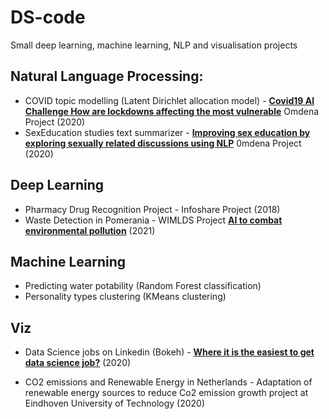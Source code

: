 # DS-code
Small deep learning, machine learning, NLP and visualisation projects


## Natural Language Processing:
- COVID topic modelling (Latent Dirichlet allocation model) -  **[Covid19 AI Challenge How are lockdowns affecting the most vulnerable](https://spectrum.ieee.org/covid19-ai-challenge-how-are-lockdowns-affecting-the-most-vulnerable)**  Omdena Project (2020)
- SexEducation studies text summarizer -  **[Improving sex education by exploring sexually related discussions using NLP](https://medium.com/omdena/improving-sex-education-by-exploring-sexually-related-discussions-using-nlp-780a8e09d338)** 0mdena Project (2020)

## Deep Learning
- Pharmacy Drug Recognition Project - Infoshare Project (2018)
- Waste Detection in Pomerania - WIMLDS Project **[AI to combat environmental pollution](https://towardsdatascience.com/ai-to-combat-environmental-pollution-6d58b0bf6a1)**  (2021)

## Machine Learning
- Predicting water potability (Random Forest classification)
- Personality types clustering (KMeans clustering)

## Viz
- Data Science jobs on Linkedin (Bokeh) -  **[Where it is the easiest to get data science job?](https://towardsdatascience.com/where-it-is-the-easiest-to-get-data-science-job-not-where-you-may-think-28e33ec652b3)** (2020)

- CO2 emissions and Renewable Energy in Netherlands - Adaptation of renewable energy sources to reduce Co2 emission growth project at Eindhoven University of Technology (2020)


